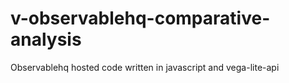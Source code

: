 # v-observablehq-comparative-analysis
Observablehq hosted code written in javascript and vega-lite-api
